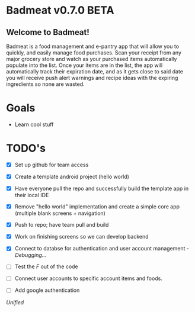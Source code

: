 # Badmeat v0.7.0 BETA

## Welcome to Badmeat!

Badmeat is a food management and e-pantry app that will allow you to quickly, and easily manage food purchases. Scan your receipt from any major grocery store and watch as your purchased items automatically populate into the list. Once your items are in the list, the app will automatically track their expiration date, and as it gets close to said date you will receive push alert warnings and recipe ideas with the expiring ingredients so none are wasted.

# Goals
- Learn cool stuff


# TODO's
- [x] Set up github for team access
- [x] Create a template android project (hello world)
- [x] Have everyone pull the repo and successfully build the template app in their local IDE
- [x] Remove "hello world" implementation and create a simple core app (multiple blank screens + navigation)
- [x] Push to repo; have team pull and build
- [x] Work on finishing screens so we can develop backend
- [x] Connect to databse for authentication and user account management - *Debugging...*
- [ ] Test the *F* out of the code
- [ ] Connect user accounts to specific account items and foods.
- [ ] Add google authentication



*Unified*
